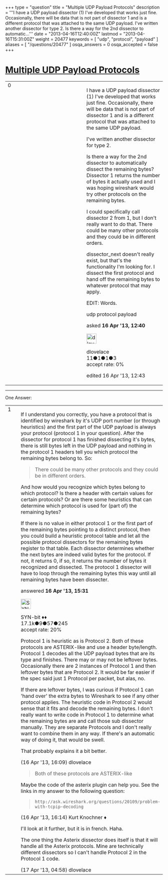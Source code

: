 +++
type = "question"
title = "Multiple UDP Payload Protocols"
description = '''I have a UDP payload dissector (1) I&#x27;ve developed that works just fine. Occasionally, there will be data that is not part of dissector 1 and is a different protocol that was attached to the same UDP payload. I&#x27;ve written another dissector for type 2. Is there a way for the 2nd dissector to automatic...'''
date = "2013-04-16T12:40:00Z"
lastmod = "2013-04-16T15:31:00Z"
weight = 20477
keywords = [ "udp", "protocol", "payload" ]
aliases = [ "/questions/20477" ]
osqa_answers = 0
osqa_accepted = false
+++

<div class="headNormal">

# [Multiple UDP Payload Protocols](/questions/20477/multiple-udp-payload-protocols)

</div>

<div id="main-body">

<div id="askform">

<table id="question-table" style="width:100%;"><colgroup><col style="width: 50%" /><col style="width: 50%" /></colgroup><tbody><tr class="odd"><td style="width: 30px; vertical-align: top"><div class="vote-buttons"><div id="post-20477-score" class="post-score" title="current number of votes">0</div><div id="favorite-count" class="favorite-count"></div></div></td><td><div id="item-right"><div class="question-body"><p>I have a UDP payload dissector (1) I've developed that works just fine. Occasionally, there will be data that is not part of dissector 1 and is a different protocol that was attached to the same UDP payload.</p><p>I've written another dissector for type 2.</p><p>Is there a way for the 2nd dissector to automatically dissect the remaining bytes? Dissector 1 returns the number of bytes it actually used and I was hoping wireshark would try other protocols on the remaining bytes.</p><p>I could specifically call dissector 2 from 1, but I don't really want to do that. There could be many other protocols and they could be in different orders.</p><p>dissector_next doesn't really exist, but that's the functionality I'm looking for. I dissect the first protocol and hand off the remaining bytes to whatever protocol that may apply.</p><p>EDIT: Words.</p></div><div id="question-tags" class="tags-container tags">udp protocol payload</div><div id="question-controls" class="post-controls"></div><div class="post-update-info-container"><div class="post-update-info post-update-info-user"><p>asked <strong>16 Apr '13, 12:40</strong></p><img src="https://secure.gravatar.com/avatar/0fe43e124d583a2fd5d3847eb8ecdff4?s=32&amp;d=identicon&amp;r=g" class="gravatar" width="32" height="32" alt="dlovelace&#39;s gravatar image" /><p>dlovelace<br />
<span class="score" title="11 reputation points">11</span><span title="1 badges"><span class="badge1">●</span><span class="badgecount">1</span></span><span title="1 badges"><span class="silver">●</span><span class="badgecount">1</span></span><span title="3 badges"><span class="bronze">●</span><span class="badgecount">3</span></span><br />
<span class="accept_rate" title="Rate of the user&#39;s accepted answers">accept rate:</span> <span title="dlovelace has no accepted answers">0%</span></p></div><div class="post-update-info post-update-info-edited"><p>edited 16 Apr '13, 12:43</p></div></div><div id="comments-container-20477" class="comments-container"></div><div id="comment-tools-20477" class="comment-tools"></div><div class="clear"></div><div id="comment-20477-form-container" class="comment-form-container"></div><div class="clear"></div></div></td></tr></tbody></table>

------------------------------------------------------------------------

<div class="tabBar">

<span id="sort-top"></span>

<div class="headQuestions">

One Answer:

</div>

</div>

<span id="20483"></span>

<div id="answer-container-20483" class="answer">

<table style="width:100%;"><colgroup><col style="width: 50%" /><col style="width: 50%" /></colgroup><tbody><tr class="odd"><td style="width: 30px; vertical-align: top"><div class="vote-buttons"><div id="post-20483-score" class="post-score" title="current number of votes">1</div></div></td><td><div class="item-right"><div class="answer-body"><p>If I understand you correctly, you have a protocol that is identified by wireshark by it's UDP port number (or through heuristics) and the first part of the UDP payload is always your protocol (protocol 1 in your question). After the dissector for protocol 1 has finished dissecting it's bytes, there is still bytes left in the UDP payload and nothing in the protocol 1 headers tell you which protocol the remaining bytes belong to. So:</p><blockquote><p>There could be many other protocols and they could be in different orders.</p></blockquote><p>And how would you recognize which bytes belong to which protocol? Is there a header with certain values for certain protocols? Or are there some heuristics that can determine which protocol is used for (part of) the remaining bytes?</p><p>If there is no value in either protocol 1 or the first part of the remaining bytes pointing to a distinct protocol, then you could build a heuristic protocol table and let all the possible protocol dissectors for the remaining bytes register to that table. Each dissector determines whether the next bytes are indeed valid bytes for the protocol. If not, it returns 0, if so, it returns the number of bytes it recognized and dissected. The protocol 1 dissector will have to loop through the remaining bytes this way until all remaining bytes have been dissecter.</p></div><div class="answer-controls post-controls"></div><div class="post-update-info-container"><div class="post-update-info post-update-info-user"><p>answered <strong>16 Apr '13, 15:31</strong></p><img src="https://secure.gravatar.com/avatar/7901a94d8fdd1f9f47cda9a32fcfa177?s=32&amp;d=identicon&amp;r=g" class="gravatar" width="32" height="32" alt="SYN-bit&#39;s gravatar image" /><p>SYN-bit ♦♦<br />
<span class="score" title="17094 reputation points"><span>17.1k</span></span><span title="9 badges"><span class="badge1">●</span><span class="badgecount">9</span></span><span title="57 badges"><span class="silver">●</span><span class="badgecount">57</span></span><span title="245 badges"><span class="bronze">●</span><span class="badgecount">245</span></span><br />
<span class="accept_rate" title="Rate of the user&#39;s accepted answers">accept rate:</span> <span title="SYN-bit has 174 accepted answers">20%</span></p></div></div><div id="comments-container-20483" class="comments-container"><span id="20491"></span><div id="comment-20491" class="comment"><div id="post-20491-score" class="comment-score"></div><div class="comment-text"><p>Protocol 1 is heuristic as is Protocol 2. Both of these protocols are ASTERIX-like and use a header byte/length. Protocol 1 decodes all the UDP payload bytes that are its type and finishes. There may or may not be leftover bytes. Occasionally there are 2 instances of Protocol 1 and then leftover bytes that are Protocol 2. It would be far easier if the spec said just 1 Protocol per packet, but alas, no.</p><p>If there are leftover bytes, I was curious if Protocol 1 can 'hand over' the extra bytes to Wireshark to see if any other protocol applies. The heuristic code in Protocol 2 would sense that it fits and decode the remaining bytes. I don't really want to write code in Protocol 1 to determine what the remaining bytes are and call those sub dissector manually. They are separate Protocols and I don't really want to combine them in any way. If there's an automatic way of doing it, that would be swell.</p><p>That probably explains it a bit better.</p></div><div id="comment-20491-info" class="comment-info"><span class="comment-age">(16 Apr '13, 16:09)</span> dlovelace</div></div><span id="20492"></span><div id="comment-20492" class="comment"><div id="post-20492-score" class="comment-score"></div><div class="comment-text"><blockquote><p>Both of these protocols are ASTERIX-like</p></blockquote><p>Maybe the code of the asterix plugin can help you. See the links in my answer to the following question:</p><blockquote><p><code>http://ask.wireshark.org/questions/20109/problem-with-tcpip-decoding</code></p></blockquote></div><div id="comment-20492-info" class="comment-info"><span class="comment-age">(16 Apr '13, 16:14)</span> Kurt Knochner ♦</div></div><span id="20514"></span><div id="comment-20514" class="comment"><div id="post-20514-score" class="comment-score"></div><div class="comment-text"><p>I'll look at it further, but it is in french. Haha.</p><p>The one thing the Asterix dissector does itself is that it will handle all the Asterix protocols. Mine are technically different dissectors so I can't handle Protocol 2 in the Protocol 1 code.</p></div><div id="comment-20514-info" class="comment-info"><span class="comment-age">(17 Apr '13, 04:58)</span> dlovelace</div></div></div><div id="comment-tools-20483" class="comment-tools"></div><div class="clear"></div><div id="comment-20483-form-container" class="comment-form-container"></div><div class="clear"></div></div></td></tr></tbody></table>

</div>

<div class="paginator-container-left">

</div>

</div>

</div>

